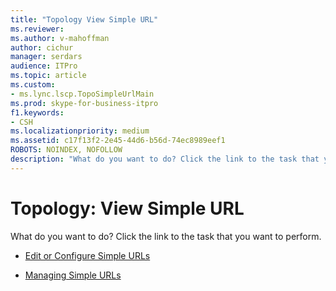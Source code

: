 ```yaml
---
title: "Topology View Simple URL"
ms.reviewer: 
ms.author: v-mahoffman
author: cichur
manager: serdars
audience: ITPro
ms.topic: article
ms.custom:
- ms.lync.lscp.TopoSimpleUrlMain
ms.prod: skype-for-business-itpro
f1.keywords:
- CSH
ms.localizationpriority: medium
ms.assetid: c17f13f2-2e45-44d6-b56d-74ec8989eef1
ROBOTS: NOINDEX, NOFOLLOW
description: "What do you want to do? Click the link to the task that you want to perform."
---
```


# Topology: View Simple URL

What do you want to do? Click the link to the task that you want to perform.

- [Edit or Configure Simple URLs](/previous-versions/office/lync-server-2013/lync-server-2013-edit-or-configure-simple-urls)

- [Managing Simple URLs](/previous-versions/office/lync-server-2013/lync-server-2013-managing-simple-urls)
